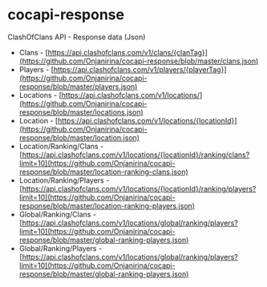 # cocapi-response
ClashOfClans API - Response data (Json)

* Clans - [https://api.clashofclans.com/v1/clans/{clanTag}](https://github.com/Onjanirina/cocapi-response/blob/master/clans.json)
* Players - [https://api.clashofclans.com/v1/players/{playerTag}](https://github.com/Onjanirina/cocapi-response/blob/master/players.json)
* Locations - [https://api.clashofclans.com/v1/locations/](https://github.com/Onjanirina/cocapi-response/blob/master/locations.json)
* Location - [https://api.clashofclans.com/v1/locations/{locationId}](https://github.com/Onjanirina/cocapi-response/blob/master/location.json)
* Location/Ranking/Clans - [https://api.clashofclans.com/v1/locations/{locationId}/ranking/clans?limit=10](https://github.com/Onjanirina/cocapi-response/blob/master/location-ranking-clans.json)
* Location/Ranking/Players - [https://api.clashofclans.com/v1/locations/{locationId}/ranking/players?limit=10](https://github.com/Onjanirina/cocapi-response/blob/master/location-ranking-players.json)
* Global/Ranking/Clans - [https://api.clashofclans.com/v1/locations/global/ranking/players?limit=10](https://github.com/Onjanirina/cocapi-response/blob/master/global-ranking-players.json)
* Global/Ranking/Players - [https://api.clashofclans.com/v1/locations/global/ranking/players?limit=10](https://github.com/Onjanirina/cocapi-response/blob/master/global-ranking-players.json)
